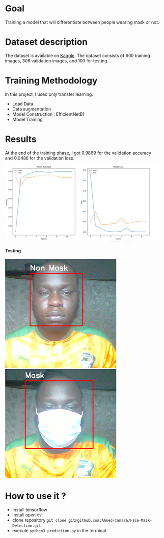 # Goal
Training a model that will differentiate between people wearing mask or not.

# Dataset description

The dataset is available on <a href="https://www.kaggle.com/datasets/prithwirajmitra/covid-face-mask-detection-dataset">Kaggle</a>.
The dataset consists of 600 training images, 306 validation images, and 100 for testing.


# Training Methodology
In this project, I used only transfer learning.
  * Load Data
  * Data augmentation
  * Model Construction : EfficientNetB1
  * Model Training

# Results

At the end of the training phase, I got 0.9869 for the validation accuracy and 0.0486 for the validation loss.

<img src="images/result.png"/>

#### Testing

<img src="images/nonMask.png"/>
<img src="images/withMask.png"/>

# How to use it ?
* Install tensorflow
* install open cv
* clone repository
 ``` git clone git@github.com:Ahmed-Camara/Face-Mask-Detection.git ```
 * execute ``` python3 prediction.py ``` in the terminal.

